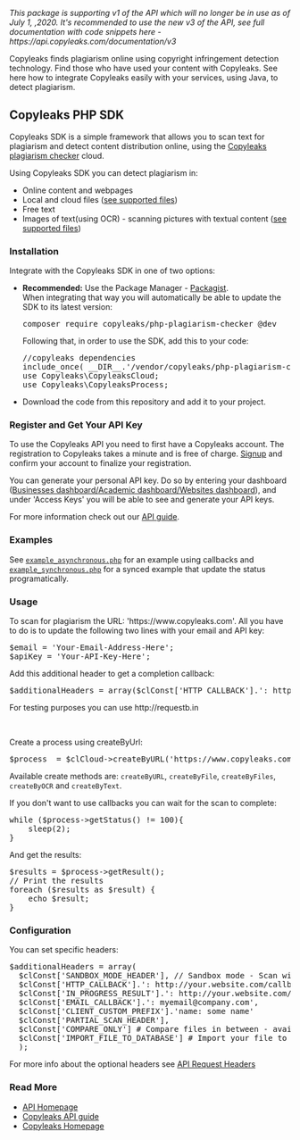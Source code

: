 <p>
	<i>This package is supporting v1 of the API which will no longer be in use as of July 1, ,2020. It's recommended to use the new v3 of the API, see full documentation with code snippets here - https://api.copyleaks.com/documentation/v3
</i></p>
<p>Copyleaks finds plagiarism online using copyright infringement detection technology. Find those who have used your content with Copyleaks. See here how to integrate Copyleaks easily with your services, using Java, to detect plagiarism.</p>                                 
<h2>Copyleaks PHP SDK</h2>
<p>
Copyleaks SDK is a simple framework that allows you to scan text for plagiarism and detect content distribution online, using the <a href="https://copyleaks.com">Copyleaks plagiarism checker</a> cloud.
</p>
<p>
Using Copyleaks SDK you can detect plagiarism in:  
<ul>
<li>Online content and webpages</li>
<li>Local and cloud files (<a href="https://api.copyleaks.com/GeneralDocumentation/TechnicalSpecifications#supportedfiletypes">see supported files</a>)</li>
<li>Free text</li>
<li>Images of text(using OCR) - scanning pictures with textual content (<a href="https://api.copyleaks.com/GeneralDocumentation/TechnicalSpecifications#supportedfiletypes">see supported files</a>)</li>
</ul>
</p>
<h3>Installation</h3>
<p>Integrate with the Copyleaks SDK in one of two options:</p>
<ul>
<li><b>Recommended:</b> Use the Package Manager - <a href="https://packagist.org/packages/copyleaks/php-plagiarism-checker">Packagist</a>.
  <br>
  When integrating that way you will automatically be able to update the SDK to its latest version:
<pre>
composer require copyleaks/php-plagiarism-checker @dev
</pre>
Following that, in order to use the SDK, add this to your code:
<pre>
//copyleaks dependencies 
include_once( __DIR__.'/vendor/copyleaks/php-plagiarism-checker/autoload.php');
use Copyleaks\CopyleaksCloud;
use Copyleaks\CopyleaksProcess;
</pre>
</li>
<li>Download the code from this repository and add it to your project.
</ul>
<h3>Register and Get Your API Key</h3>
 <p>To use the Copyleaks API you need to first have a Copyleaks account. The registration to Copyleaks takes a minute and is free of charge. <a href="https://copyleaks.com/Account/Register">Signup</a> and confirm your account to finalize your registration. </p>
 <p>You can generate your personal API key. Do so by entering your dashboard (<a href="https://api.copyleaks.com/businessesapi">Businesses dashboard/</a><a href="https://api.copyleaks.com/academicapi">Academic dashboard/</a><a href="https://api.copyleaks.com/websitesapi">Websites dashboard</a>), and under 'Access Keys' you will be able to see and generate your API keys.</p>
<p>For more information check out our <a href="https://api.copyleaks.com/Guides/HowToUse">API guide</a>.</p>
<h3>Examples</h3>
<p>See <a href="https://github.com/Copyleaks/PHP-Plagiarism-Checker/blob/master/example_asynchronous.php"><code>example_asynchronous.php</code></a> for an example using callbacks and <a href="https://github.com/Copyleaks/PHP-Plagiarism-Checker/blob/master/example_synchronous.php"><code>example_synchronous.php</code></a> for a synced example that update the status programatically.</p>
<h3>Usage</h3>
<p>To scan for plagiarism the URL: 'https://www.copyleaks.com'. All you have to do is to update the following two lines with your email and API key:
</p>
<pre>
$email = 'Your-Email-Address-Here';
$apiKey = 'Your-API-Key-Here';
</pre>
<p>Add this additional header to get a completion callback:</p>
<pre>$additionalHeaders = array($clConst['HTTP_CALLBACK'].': http://your.website.com/callbacks/' </pre>
<p>For testing purposes you can use http://requestb.in</p><BR/>

<p>Create a process using createByUrl:</p>
<pre>$process  = $clCloud->createByURL('https://www.copyleaks.com',$additionalHeaders); </pre>
<p>Available create methods are: <code>createByURL</code>, <code>createByFile</code>, <code>createByFiles</code>, <code>createByOCR</code> and <code>createByText</code>.</p>

<p>If you don't want to use callbacks you can wait for the scan to complete:</p>
<pre>
while ($process->getStatus() != 100){
	sleep(2);              
}
</pre>

<p>And get the results:</p> 
<pre>$results = $process->getResult();
// Print the results
foreach ($results as $result) {
	echo $result;
}
</pre>
<h3>Configuration</h3>
<p>You can set specific headers:</p>
<pre>$additionalHeaders = array(
  $clConst['SANDBOX_MODE_HEADER'], // Sandbox mode - Scan without consuming any credits and get back dummy results
  $clConst['HTTP_CALLBACK'].': http://your.website.com/callbacks/', # For a fast testing of callbacks option we recommend to use http://requestb.in
  $clConst['IN_PROGRESS_RESULT'].': http://your.website.com/callback/results/,
  $clConst['EMAIL_CALLBACK'].': myemail@company.com',
  $clConst['CLIENT_CUSTOM_PREFIX'].'name: some name'
  $clConst['PARTIAL_SCAN_HEADER'],
  $clConst['COMPARE_ONLY'] # Compare files in between - available only on createByFiles
  $clConst['IMPORT_FILE_TO_DATABASE'] # Import your file to our database only
  );</pre>
<p>For more info about the optional headers see <a href="https://api.copyleaks.com/GeneralDocumentation/RequestHeaders">API Request Headers</a>
</p>
<h3>Read More</h3>
<ul>
<li><a href="https://api.copyleaks.com/">API Homepage</a></li>
<li><a href="https://api.copyleaks.com/Guides/HowToUse">Copyleaks API guide</a></li>
<li><a href="https://copyleaks.com/">Copyleaks Homepage</a></li>
</ul>

